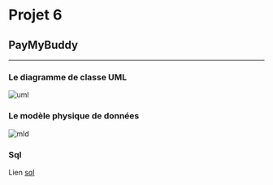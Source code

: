 # Projet 6

## PayMyBuddy
----

### Le diagramme de classe UML
![uml](../main/resources/image/UML.JPG)


### Le modèle physique de données
![mld](../main/resources/image/mld.jpg)


### Sql
Lien [ sql ](https://github.com/AK2B/projet6test/blob/main/src/main/resources/sql/paymybuddy.sql)